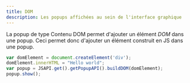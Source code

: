 ```yaml
---
title: DOM
description: Les popups affichées au sein de l'interface graphique
---
```


La popup de type Contenu DOM permet d'ajouter un élément *DOM* dans une popup. Ceci permet donc d'ajouter un élément construit en JS dans une popup.

```javascript
var domElement = document.createElement('div'); 
domElement.innerHTML = "Hello world"; 
var popup = JSAPI.get().getPopupAPI().buildDOM(domElement);
popup.show();
```